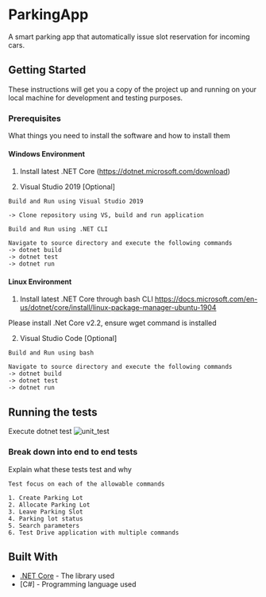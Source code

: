 # ParkingApp

A smart parking app that automatically issue slot reservation for incoming cars. 

## Getting Started

These instructions will get you a copy of the project up and running on your local machine for development and testing purposes.

### Prerequisites

What things you need to install the software and how to install them

#### Windows Environment

1. Install latest .NET Core
(https://dotnet.microsoft.com/download)

2. Visual Studio 2019 [Optional]

```
Build and Run using Visual Studio 2019

-> Clone repository using VS, build and run application

Build and Run using .NET CLI

Navigate to source directory and execute the following commands
-> dotnet build
-> dotnet test
-> dotnet run

```
#### Linux Environment

1. Install latest .NET Core through bash CLI
https://docs.microsoft.com/en-us/dotnet/core/install/linux-package-manager-ubuntu-1904

Please install .Net Core v2.2, ensure wget command is installed

2. Visual Studio Code [Optional]

```
Build and Run using bash

Navigate to source directory and execute the following commands
-> dotnet build
-> dotnet test
-> dotnet run

```

## Running the tests

Execute dotnet test
![unit_test](https://user-images.githubusercontent.com/5947398/73134025-53839780-406c-11ea-8f93-64b47e393bf6.PNG)
### Break down into end to end tests

Explain what these tests test and why

```
Test focus on each of the allowable commands

1. Create Parking Lot
2. Allocate Parking Lot
3. Leave Parking Slot
4. Parking lot status
5. Search parameters
6. Test Drive application with multiple commands

```

## Built With

* [.NET Core](https://dotnet.microsoft.com/download) - The library used
* [C#] - Programming language used

